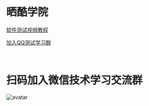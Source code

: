 # 晒酷学院
[软件测试视频教程](http://shareku.ke.qq.com/)
<p>
<a href="https://jq.qq.com/?_wv=1027&k=EQGVQd8Z">加入QQ测试学习群</a>
</p>
<br/>

# 扫码加入微信技术学习交流群

![avatar](img/weiwei.jpg)
